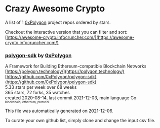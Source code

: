 # Crazy Awesome Crypto
A list of 1 [0xPolygon](https://github.com/0xPolygon) project repos ordered by stars.  

Checkout the interactive version that you can filter and sort: 
[https://awesome-crypto.infocruncher.com/](https://awesome-crypto.infocruncher.com/)  


### [polygon-sdk](https://github.com/0xPolygon/polygon-sdk) by [0xPolygon](https://github.com/0xPolygon)  
A Framework for Building Ethereum-compatible Blockchain Networks  
[https://polygon.technology/](https://polygon.technology/)  
[https://github.com/0xPolygon/polygon-sdk](https://github.com/0xPolygon/polygon-sdk)  
5.33 stars per week over 68 weeks  
365 stars, 72 forks, 35 watches  
created 2020-08-14, last commit 2021-12-03, main language Go  
<sub><sup>blockchain, ethereum, protocol</sup></sub>


This file was automatically generated on 2021-12-06.  

To curate your own github list, simply clone and change the input csv file.  